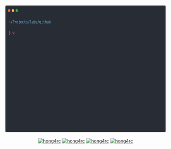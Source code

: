 <div align="center">
	<br>
	<img src="https://raw.githubusercontent.com/ToanhZ00Z/ToanhZ00Z/master/header.svg" width="800" height="400">
	<br>
</div>

<p align="center">
<a href="https://twitter.com/ToanhZ00Z" target="blank"><img align="center" src="https://cdn.jsdelivr.net/npm/simple-icons@3.0.1/icons/twitter.svg" alt="hong4rc" height="30" width="30" /></a>
<a href="https://fb.com/ToanhZ00Z" target="blank"><img align="center" src="https://cdn.jsdelivr.net/npm/simple-icons@3.0.1/icons/facebook.svg" alt="hong4rc" height="30" width="30" /></a>
<a href="https://instagram.com/toanhz00z" target="blank"><img align="center" src="https://cdn.jsdelivr.net/npm/simple-icons@3.0.1/icons/instagram.svg" alt="hong4rc" height="30" width="30" /></a>
<a href="https://lolchess.gg/profile/vn/Toanh-Toanh" target="blank"><img align="center" src="https://upload.wikimedia.org/wikipedia/commons/f/f8/Teamfight_Tactics_logo.svg" alt="hong4rc" height="30" width="30" /></a>
</p>
